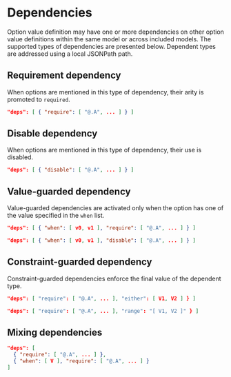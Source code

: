 # Dependencies

Option value definition may have one or more dependencies on other option value
definitions within the same model or across included models. The supported types
of dependencies are presented below. Dependent types are addressed using a local
JSONPath path.

## Requirement dependency

When options are mentioned in this type of dependency, their arity is promoted
to `required`.

```json
"deps": [ { "require": [ "@.A", ... ] } ]
```

## Disable dependency

When options are mentioned in this type of dependency, their use is disabled.

```json
"deps": [ { "disable": [ "@.A", ... ] } ]
```

## Value-guarded dependency

Value-guarded dependencies are activated only when the option has one of the
value specified in the `when` list.

```json
"deps": [ { "when": [ v0, v1 ], "require": [ "@.A", ... ] } ]
```

```json
"deps": [ { "when": [ v0, v1 ], "disable": [ "@.A", ... ] } ]
```

## Constraint-guarded dependency

Constraint-guarded dependencies enforce the final value of the dependent type.

```json
"deps": [ "require": [ "@.A", ... ], "either": [ V1, V2 ] } ]
```

```json
"deps": [ "require": [ "@.A", ... ], "range": "[ V1, V2 ]" } ]
```

## Mixing dependencies

```json
"deps": [
  { "require": [ "@.A", ... ] },
  { "when": [ V ], "require": [ "@.A", ... ] }
]
```

